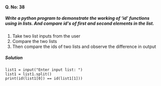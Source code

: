 #### Q. No: 38

##### Write a python program to demonstrate the working of ‘id’ functions using in lists. And compare id's of first and second elements in the list.
1. Take two list inputs from the user
2. Compare the two lists
3. Then compare the ids of two lists and observe the difference in output
    
##### Solution
```
list1 = input("Enter input list: ")
list1 = list1.split()
print(id(list1[0]) == id(list1[1]))
```